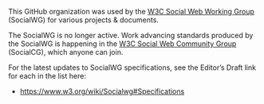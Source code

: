 This GitHub organization was used by the [W3C Social Web Working Group](https://www.w3.org/wiki/SocialWG) (SocialWG) for various projects & documents.

The SocialWG is no longer active. Work advancing standards produced by the SocialWG is happening in the [W3C Social Web Community Group](https://www.w3.org/community/socialcg/) (SocialCG), which anyone can join.

For the latest updates to SocialWG specifications, see the Editor’s Draft link for each in the list here: 
* https://www.w3.org/wiki/Socialwg#Specifications

<!-- optional things from the stub GitHub gives you for org-level READMEs:

**Here are some ideas to get you started:**

🙋‍♀️ A short introduction - what is your organization all about?
🌈 Contribution guidelines - how can the community get involved?
👩‍💻 Useful resources - where can the community find your docs? Is there anything else the community should know?
🍿 Fun facts - what does your team eat for breakfast?
🧙 Remember, you can do mighty things with the power of [Markdown](https://docs.github.com/github/writing-on-github/getting-started-with-writing-and-formatting-on-github/basic-writing-and-formatting-syntax)
-->
